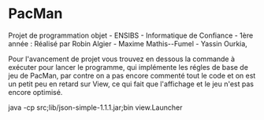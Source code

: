 # PacMan
Projet de programmation objet - ENSIBS - Informatique de Confiance - 1ère année : Réalisé par Robin Algier - Maxime Mathis--Fumel - Yassin Ourkia,

Pour l'avancement de projet vous trouvez en dessous  la commande à exécuter pour lancer le programme, qui implémente les régles de base de jeu de PacMan, par contre on a pas encore commenté tout le code et on est un petit peu en retard sur View, ce qui fait que l'affichage et le jeu n'est pas encore optimisé.

java -cp src;lib/json-simple-1.1.1.jar;bin view.Launcher

